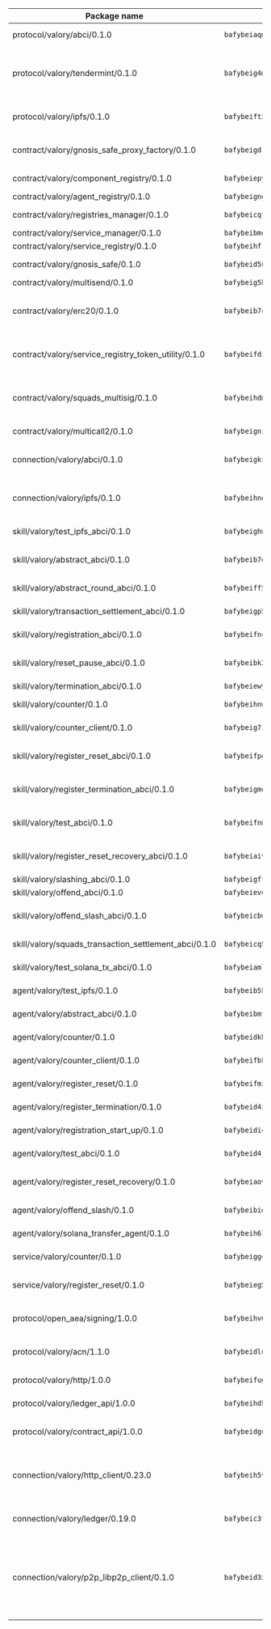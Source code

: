 | Package name                                                  | Package hash                                                  | Description                                                                                                                |
| ------------------------------------------------------------- | ------------------------------------------------------------- | -------------------------------------------------------------------------------------------------------------------------- |
| protocol/valory/abci/0.1.0                                    | `bafybeiaqmp7kocbfdboksayeqhkbrynvlfzsx4uy4x6nohywnmaig4an7u` | A protocol for ABCI requests and responses.                                                                                |
| protocol/valory/tendermint/0.1.0                              | `bafybeig4mi3vmlv5zpbjbfuzcgida6j5f2nhrpedxicmrrfjweqc5r7cra` | A protocol for communication between two AEAs to share tendermint configuration details.                                   |
| protocol/valory/ipfs/0.1.0                                    | `bafybeiftxi2qhreewgsc5wevogi7yc5g6hbcbo4uiuaibauhv3nhfcdtvm` | A protocol specification for IPFS requests and responses.                                                                  |
| contract/valory/gnosis_safe_proxy_factory/0.1.0               | `bafybeigdram3fbyjyysm7pzi6pq6omppxvrxiz5go7koucup6hqiums4ne` | Gnosis Safe proxy factory (GnosisSafeProxyFactory) contract                                                                |
| contract/valory/component_registry/0.1.0                      | `bafybeiepywewigowj533f55orx7oys3kk5lgdc247p2267scqfyp4gnqle` | Component registry contract                                                                                                |
| contract/valory/agent_registry/0.1.0                          | `bafybeignghdk7oqvyg722gz66tbuj2vj4vkatguj4b6lf5fqzqxkktcke4` | Agent registry contract                                                                                                    |
| contract/valory/registries_manager/0.1.0                      | `bafybeicqf5y3kj42ow45hjcmnglose5n7bwpm2zl3ufuuevou24ewmgbde` | Registries Manager contract                                                                                                |
| contract/valory/service_manager/0.1.0                         | `bafybeibmqewfh5wnayopneyv4vx35n5k7loavzmcazyevntdoskw7vasom` | Service Manager contract                                                                                                   |
| contract/valory/service_registry/0.1.0                        | `bafybeihfrennf4cucjace665modcj6t6vlahwhsw343b5yddoxxrrkiqru` | Service Registry contract                                                                                                  |
| contract/valory/gnosis_safe/0.1.0                             | `bafybeid5uo2bfaiytwplvd5pffkiyrrbnpyyvdhpwsrwmejcnje3cdyisy` | Gnosis Safe (GnosisSafeL2) contract                                                                                        |
| contract/valory/multisend/0.1.0                               | `bafybeig5byt5urg2d2bsecufxe5ql7f4mezg3mekfleeh32nmuusx66p4y` | MultiSend contract                                                                                                         |
| contract/valory/erc20/0.1.0                                   | `bafybeib7ctk3deleyxayrqvropewefr2muj4kcqe3t3wscak25bjmxnqwe` | The scaffold contract scaffolds a contract to be implemented by the developer.                                             |
| contract/valory/service_registry_token_utility/0.1.0          | `bafybeifdia2y5546tvk6xzxeaqzf2n5n7dutj2hdzbgenxohaqhjtnjqm4` | The scaffold contract scaffolds a contract to be implemented by the developer.                                             |
| contract/valory/squads_multisig/0.1.0                         | `bafybeihdmsv6o2oatzpns7gny4msmhioxbqs2iq5jnxbq2rsm3hoaxmwsa` | The scaffold contract scaffolds a contract to be implemented by the developer.                                             |
| contract/valory/multicall2/0.1.0                              | `bafybeigni3f2oecz6f3k5mjrwtcahtinvcyvylxcjp3nucb2x7rhc72bl4` | The MakerDAO multicall2 contract.                                                                                          |
| connection/valory/abci/0.1.0                                  | `bafybeigks2eqrpf5zn3qbah2uzf3fcpvqstommftpxlyhs32cjdg32lzea` | connection to wrap communication with an ABCI server.                                                                      |
| connection/valory/ipfs/0.1.0                                  | `bafybeihndk6hohj3yncgrye5pw7b7w2kztj3avby5u5mfk2fpjh7hqphii` | A connection responsible for uploading and downloading files from IPFS.                                                    |
| skill/valory/test_ipfs_abci/0.1.0                             | `bafybeighwps3mh2swqgysoo2csmeachba4u7pv3xpriu2qiiyoytw4zjm4` | IPFS e2e testing application.                                                                                              |
| skill/valory/abstract_abci/0.1.0                              | `bafybeib7e2jgxellzjhplmf7nxbiwiapzljniuek6bodiekdbvarvxs67i` | The abci skill provides a template of an ABCI application.                                                                 |
| skill/valory/abstract_round_abci/0.1.0                        | `bafybeiff56rnikykm55ezzeth7hic756adokuxqdck3e2ahdkxuoulgijq` | abstract round-based ABCI application                                                                                      |
| skill/valory/transaction_settlement_abci/0.1.0                | `bafybeigp5il7suapuw4qyq2z34plmz2hxlecunnkwluvstj3bktyx6xoam` | ABCI application for transaction settlement.                                                                               |
| skill/valory/registration_abci/0.1.0                          | `bafybeifnc5cunr4zwcplydqffhan55jmoonsaqmauljdp3yos7sodhkfzq` | ABCI application for common apps.                                                                                          |
| skill/valory/reset_pause_abci/0.1.0                           | `bafybeibk2brjdgt23stvynhw7lc4an676lcfa56qbpyto2few76zrynw7q` | ABCI application for resetting and pausing app executions.                                                                 |
| skill/valory/termination_abci/0.1.0                           | `bafybeiewyfgdg5ygabbm46uga7sxg7bgwfoyby3sh7kqrge6qwreibj4qi` | Termination skill.                                                                                                         |
| skill/valory/counter/0.1.0                                    | `bafybeihnwngsylyoiw6luqie7bikbfh4du3szbpdolezy44yhdjd7f3zre` | The ABCI Counter application example.                                                                                      |
| skill/valory/counter_client/0.1.0                             | `bafybeig7ilg6vpcctmnusgvl7y5oxjtrrmwkfduj5p4swuwph72oclwm3i` | A client for the ABCI counter application.                                                                                 |
| skill/valory/register_reset_abci/0.1.0                        | `bafybeifpdo3wkvo3v5gybt7h2wfybmepfhbm6sw6gqrchi4xj5lhp2wfsi` | ABCI application for dummy skill that registers and resets                                                                 |
| skill/valory/register_termination_abci/0.1.0                  | `bafybeigmofrr5xsahdhm4xsisbmlcom3dxpp3wkar6eothqabs7evbumiq` | ABCI application for dummy skill that registers and resets                                                                 |
| skill/valory/test_abci/0.1.0                                  | `bafybeifnmpifil5zwfxjq4ajl4nyxtweivmukndfmlcmlp5ro2qwlfarla` | ABCI application for testing the ABCI connection.                                                                          |
| skill/valory/register_reset_recovery_abci/0.1.0               | `bafybeiaivi4lefndywnis5vpczmx74tbvvx6mywxobnizwvwxh2wybpq34` | ABCI application for dummy skill that registers and resets                                                                 |
| skill/valory/slashing_abci/0.1.0                              | `bafybeigffzs4zkszk2hk6k67qbq6icxvp27illlnhznhwpauvm6itfugvq` | Slashing skill.                                                                                                            |
| skill/valory/offend_abci/0.1.0                                | `bafybeievujqous5oq5zv5tesesc3wwopjc7vsns6ygtfcaafjhxog4bqae` | Offend ABCI application.                                                                                                   |
| skill/valory/offend_slash_abci/0.1.0                          | `bafybeicbw5nvy3dswwgsfud3nkmwnv6hpllkk26x6fzytjfzziaxljbkp4` | ABCI application used in order to test the slashing abci                                                                   |
| skill/valory/squads_transaction_settlement_abci/0.1.0         | `bafybeicq5jrwryzxp6562nblqks3vfdndolymstkyduihjw5lan2qhhcqe` | ABCI application for transaction settlement.                                                                               |
| skill/valory/test_solana_tx_abci/0.1.0                        | `bafybeiaml2ojmxlrrbej5spisloljyawfw4gyo2m4c775wrwhivobgtv2e` | SOLANA e2e testing application.                                                                                            |
| agent/valory/test_ipfs/0.1.0                                  | `bafybeib5kynmn2i4cusgjmozdkmupjxmy246jj36zfjwvc3e4fzwd7whm4` | Agent for testing the ABCI connection.                                                                                     |
| agent/valory/abstract_abci/0.1.0                              | `bafybeibmtcgakesb4n3js4yrxkei7rsbjastoxesezy4cl3r6wxjfeisxy` | The abstract ABCI AEA - for testing purposes only.                                                                         |
| agent/valory/counter/0.1.0                                    | `bafybeidkhrb3kz3xhxux732kah7qptotu5dfeffu6uc5upjz4ibb5w37aa` | The ABCI Counter example as an AEA                                                                                         |
| agent/valory/counter_client/0.1.0                             | `bafybeifbkzeh33xfftgeo7pefmutam2jbsouw63iklry3f6tjxnf76iqfu` | The ABCI Counter example as an AEA                                                                                         |
| agent/valory/register_reset/0.1.0                             | `bafybeifmzq44dphrarvxkvmxm6cvhz2hala46rybvz2mxvtavmwh3lrwf4` | Register reset to replicate Tendermint issue.                                                                              |
| agent/valory/register_termination/0.1.0                       | `bafybeid4z6tharhlhci5yeuok2oxihdw7irib6rlh7b62c76xtvtakur3u` | Register terminate to test the termination feature.                                                                        |
| agent/valory/registration_start_up/0.1.0                      | `bafybeidi4lqdmjnq5qqphl2n6iahwouv2xr42qon2ysgc5wyzvqy2ooouu` | Registration start-up ABCI example.                                                                                        |
| agent/valory/test_abci/0.1.0                                  | `bafybeid4j3mg5i6uct43hbeog77hlffmopm3dspocrzl7gkqlvr2koh3wy` | Agent for testing the ABCI connection.                                                                                     |
| agent/valory/register_reset_recovery/0.1.0                    | `bafybeiaovz5csy7cdds7lce5xedapasnkwrs43rdz4kcxzr754inrctlpm` | Agent to showcase hard reset as a recovery mechanism.                                                                      |
| agent/valory/offend_slash/0.1.0                               | `bafybeibiesjvwj7d3pbp4qooi4x6zn3oum3k6eauepfkhiry3ajacujqmu` | Offend and slash to test the slashing feature.                                                                             |
| agent/valory/solana_transfer_agent/0.1.0                      | `bafybeih6lgetulbycmadg3iq3pcho5bzo3gbup33bmqxycw2jdsv2cxlba` | Register terminate to test the termination feature.                                                                        |
| service/valory/counter/0.1.0                                  | `bafybeigg4lrxwadeptjlptzknsfdr3b72svdy6ezrd2h2kltixvlx2inwq` | A set of agents incrementing a counter                                                                                     |
| service/valory/register_reset/0.1.0                           | `bafybeieg5hwayrerdy4nnqbn74higdtlo3ww2ved4leyeetefgaxmp537u` | Test and debug tendermint reset mechanism.                                                                                 |
| protocol/open_aea/signing/1.0.0                               | `bafybeihv62fim3wl2bayavfcg3u5e5cxu3b7brtu4cn5xoxd6lqwachasi` | A protocol for communication between skills and decision maker.                                                            |
| protocol/valory/acn/1.1.0                                     | `bafybeidluaoeakae3exseupaea4i3yvvk5vivyt227xshjlffywwxzcxqe` | The protocol used for envelope delivery on the ACN.                                                                        |
| protocol/valory/http/1.0.0                                    | `bafybeifugzl63kfdmwrxwphrnrhj7bn6iruxieme3a4ntzejf6kmtuwmae` | A protocol for HTTP requests and responses.                                                                                |
| protocol/valory/ledger_api/1.0.0                              | `bafybeihdk6psr4guxmbcrc26jr2cbgzpd5aljkqvpwo64bvaz7tdti2oni` | A protocol for ledger APIs requests and responses.                                                                         |
| protocol/valory/contract_api/1.0.0                            | `bafybeidgu7o5llh26xp3u3ebq3yluull5lupiyeu6iooi2xyymdrgnzq5i` | A protocol for contract APIs requests and responses.                                                                       |
| connection/valory/http_client/0.23.0                          | `bafybeih5vzo22p2umhqo52nzluaanxx7kejvvpcpdsrdymckkyvmsim6gm` | The HTTP_client connection that wraps a web-based client connecting to a RESTful API specification.                        |
| connection/valory/ledger/0.19.0                               | `bafybeic3ft7l7ca3qgnderm4xupsfmyoihgi27ukotnz7b5hdczla2enya` | A connection to interact with any ledger API and contract API.                                                             |
| connection/valory/p2p_libp2p_client/0.1.0                     | `bafybeid3xg5k2ol5adflqloy75ibgljmol6xsvzvezebsg7oudxeeolz7e` | The libp2p client connection implements a tcp connection to a running libp2p node as a traffic delegate to send/receive envelopes to/from agents in the DHT. |
